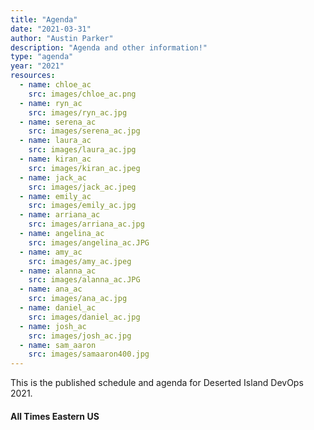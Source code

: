 ```yaml
---
title: "Agenda"
date: "2021-03-31"
author: "Austin Parker"
description: "Agenda and other information!"
type: "agenda"
year: "2021"
resources:
  - name: chloe_ac
    src: images/chloe_ac.png
  - name: ryn_ac
    src: images/ryn_ac.jpg
  - name: serena_ac
    src: images/serena_ac.jpg
  - name: laura_ac
    src: images/laura_ac.jpg
  - name: kiran_ac
    src: images/kiran_ac.jpeg
  - name: jack_ac
    src: images/jack_ac.jpeg
  - name: emily_ac
    src: images/emily_ac.jpg
  - name: arriana_ac
    src: images/arriana_ac.jpg
  - name: angelina_ac
    src: images/angelina_ac.JPG
  - name: amy_ac
    src: images/amy_ac.jpeg
  - name: alanna_ac
    src: images/alanna_ac.JPG
  - name: ana_ac
    src: images/ana_ac.jpg
  - name: daniel_ac
    src: images/daniel_ac.jpg
  - name: josh_ac
    src: images/josh_ac.jpg
  - name: sam_aaron
    src: images/samaaron400.jpg
---
```


This is the published schedule and agenda for Deserted Island DevOps 2021.
#### All Times Eastern US
